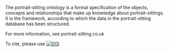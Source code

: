 The portrait-sitting ontology is a formal specification of the objects, concepts and relationships that make up knowledge about portrait-sittings. It is the framework, according to which the data in the portrait-sitting database has been structured.

For more information, see portrait-sitting.co.uk

To cite, please use [![DOI](https://zenodo.org/badge/637755471.svg)](https://zenodo.org/badge/latestdoi/637755471)

